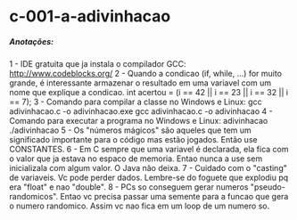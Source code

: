 # c-001-a-adivinhacao

##### Anotações:

1 - IDE gratuita que ja instala o compilador GCC:
    http://www.codeblocks.org/
2 - Quando a condicao (if, while, ...) for muito grande, é interessante armazenar o resultado em uma variavel com um nome que explique a condicao.
    int acertou = (i == 42 || i == 23 || i == 32 || i == 7);
3 - Comando para compilar a classe no Windows e Linux:
    gcc adivinhacao.c -o adivinhacao.exe
    gcc adivinhacao.c -o adivinhacao
4 - Comando para executar a programa no Windows e Linux:
    adivinhacao
    ./adivinhacao
5 - Os "números mágicos" são aqueles que tem um significado importante para o código mas estão jogados. Então use CONSTANTES.
6 - Em C sempre que uma variavel é declarada, ela fica com o valor que ja estava no espaco de memoria. Entao nunca a use sem inicializala com algum valor. O Java não deixa.
7 - Cuidado com o "casting" de variaveis. Vc pode perder dados. Lembre-se do foguete que explodiu pq era "float" e nao "double".
8 - PCs so conseguem gerar numeros "pseudo-randomicos". Entao vc precisa passar uma semente para a funcao que gera o numero randomico. Assim vc nao fica em um loop de um numero so.
